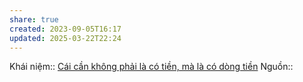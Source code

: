 ```yaml
---
share: true
created: 2023-09-05T16:17
updated: 2025-03-22T22:24
---
```

Khái niệm:: 
[Cái cần không phải là có tiền, mà là có dòng tiền](../T%E1%BA%A1o%20d%C3%B2ng%20ti%E1%BB%81n/C%C3%A1i%20c%E1%BA%A7n%20kh%C3%B4ng%20ph%E1%BA%A3i%20l%C3%A0%20c%C3%B3%20ti%E1%BB%81n,%20m%C3%A0%20l%C3%A0%20c%C3%B3%20d%C3%B2ng%20ti%E1%BB%81n.md)
Nguồn:: 
